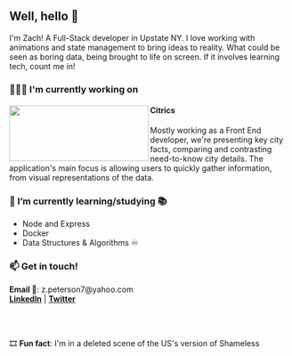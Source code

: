 <h2> Well, hello 👋 </h2>
<p>I'm Zach! A Full-Stack developer in Upstate NY. I love working with animations and state management to bring ideas to reality. What could be seen as boring data, being brought to life on screen. If it involves learning tech, count me in!</p>

<h3>👨🏻‍💻 I'm currently working on</h3>
<div display='flex'>
  <img width="250" height="100" align='left' src="https://raw.githubusercontent.com/Lambda-School-Labs/citrics-fe-d/2389c1cf8ae0bc2210c5a206b853cafdd947ddeb/src/assets/Citrics%20Icon.svg" >
  <div>
    <h4 align='left'>Citrics</h4>
    <p>Mostly working as a Front End developer, we're presenting key city facts, comparing and contrasting need-to-know city details.
      The application's main focus is allowing users to quickly gather information, from visual representations of the data.</p>
  </div>
</div>

<h3>🌱 I’m currently learning/studying 📚 </h3>
<div display='flex'>
  <ul>
    <li>Node and Express</li>
    <li>Docker</li>
    <li>Data Structures & Algorithms ♾️</li>
  </ul>
</div>

<h3>📫 Get in touch!</h3>
<div>
  <p>
  <strong>Email 📧</strong>: z.peterson7@yahoo.com <br/> 
  <a href="https://www.linkedin.com/in/zacharytpeterson/" target="_blank"><strong>LinkedIn</strong></a> |
  <a href="https://twitter.com/zipwrites" target="_blank"><strong>Twitter</strong></a>
  </p>
</div>
<br/><br/>
<p>🎞 <strong>Fun fact</strong>: I'm in a deleted scene of the US's version of Shameless</p>

<!--
**zachary-peterson/zachary-peterson** is a ✨ _special_ ✨ repository because its `README.md` (this file) appears on your GitHub profile.

Here are some ideas to get you started:

- 🔭 I’m currently working on ...
- 🌱 I’m currently learning ...
- 👯 I’m looking to collaborate on ...
- 🤔 I’m looking for help with ...
- 💬 Ask me about ...
- 📫 How to reach me: ...
- 😄 Pronouns: ...
- ⚡ Fun fact: ...
-->
